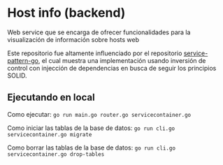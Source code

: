 # Host info (backend)
Web service que se encarga de ofrecer funcionalidades para la visualización de información sobre hosts web

Este repositorio fue altamente influenciado por el repositorio 
[service-pattern-go](https://github.com/irahardianto/service-pattern-go), el cual
muestra una implementación usando inversión de control con injección de dependencias
en busca de seguir los principios SOLID.

## Ejecutando en local
Como ejecutar: `go run main.go router.go servicecontainer.go`

Como iniciar las tablas de la base de datos:  `go run cli.go servicecontainer.go migrate`

Como borrar las tablas de la base de datos: `go run cli.go servicecontainer.go drop-tables`